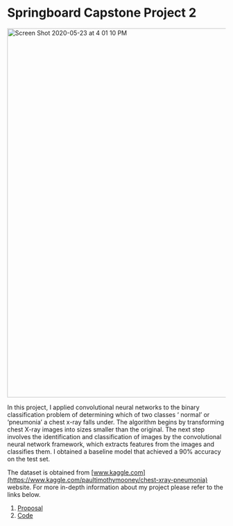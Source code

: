 # Springboard Capstone Project 2

<img width="850" alt="Screen Shot 2020-05-23 at 4 01 10 PM" src="https://user-images.githubusercontent.com/55601793/82742264-cd711800-9d10-11ea-88f7-63851b6a9e8a.png">

In this project, I applied convolutional neural networks to the binary classification problem of determining which of two classes ‘ normal’ or ‘pneumonia’ a chest x-ray falls under. The algorithm begins by transforming chest X-ray images into sizes smaller than the original. The next step involves the identification and classification of images by the convolutional neural network framework, which extracts features from the images and classifies them. I obtained a baseline model that achieved a 90% accuracy on the test set. 

The dataset is obtained from [www.kaggle.com](https://www.kaggle.com/paultimothymooney/chest-xray-pneumonia) website. For more in-depth information about my project please refer to the links below.

1. [Proposal](https://github.com/Meralbalik/Capstone-Project-2/blob/master/Capstone%20Project%202%20Proposal.pdf)
2. [Code](https://github.com/Meralbalik/Capstone-Project-2/blob/master/CapstoneProject2.ipynb)
